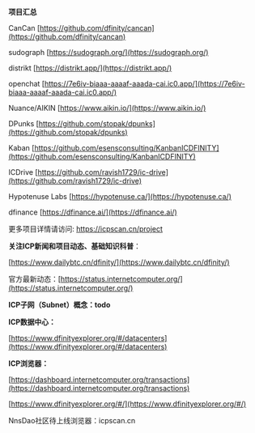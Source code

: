 **项目汇总**

CanCan [https://github.com/dfinity/cancan](https://github.com/dfinity/cancan)

sudograph [https://sudograph.org/](https://sudograph.org/)

distrikt  [https://distrikt.app/](https://distrikt.app/)

openchat [https://7e6iv-biaaa-aaaaf-aaada-cai.ic0.app/](https://7e6iv-biaaa-aaaaf-aaada-cai.ic0.app/)

Nuance/AIKIN  [https://www.aikin.io/](https://www.aikin.io/)

DPunks [https://github.com/stopak/dpunks](https://github.com/stopak/dpunks)

Kaban [https://github.com/esensconsulting/KanbanICDFINITY](https://github.com/esensconsulting/KanbanICDFINITY)

ICDrive [https://github.com/ravish1729/ic-drive](https://github.com/ravish1729/ic-drive)

Hypotenuse Labs  [https://hypotenuse.ca/](https://hypotenuse.ca/)

dfinance [https://dfinance.ai/](https://dfinance.ai/)

更多项目详情请访问: https://icpscan.cn/project

**关注ICP新闻和项目动态、基础知识科普**：

 [https://www.dailybtc.cn/dfinity/](https://www.dailybtc.cn/dfinity/)

官方最新动态：[https://status.internetcomputer.org/](https://status.internetcomputer.org/)

**ICP子网（Subnet）概念：todo**

**ICP数据中心：**

[https://www.dfinityexplorer.org/#/datacenters](https://www.dfinityexplorer.org/#/datacenters)

**ICP浏览器：**

[https://dashboard.internetcomputer.org/transactions](https://dashboard.internetcomputer.org/transactions)

[https://www.dfinityexplorer.org/#/](https://www.dfinityexplorer.org/#/)

NnsDao社区待上线浏览器：icpscan.cn
